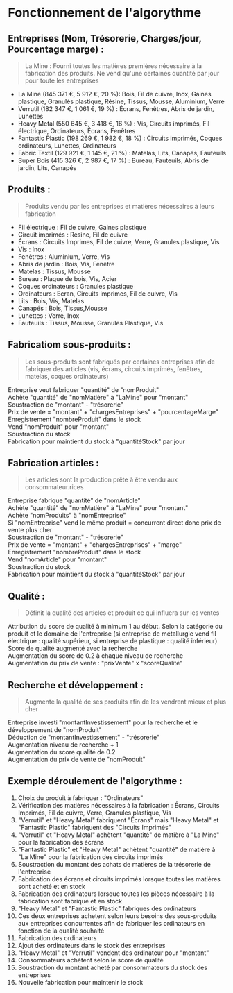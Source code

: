 # Fonctionnement de l'algorythme #

## Entreprises (Nom, Trésorerie, Charges/jour, Pourcentage marge) : ##
> La Mine : Fourni toutes les matières premières nécessaire à la fabrication des produits. Ne vend qu'une certaines quantité par jour pour toute les entreprises
	
* La Mine (845 371 €, 5 912 €, 20 %): 			Bois, Fil de cuivre, Inox, Gaines plastique, Granulés plastique, Résine, Tissus, Mousse, Aluminium, Verre
* Verrutil (182 347 €, 1 061 €, 19 %) :			Écrans, Fenêtres, Abris de jardin, Lunettes
* Heavy Metal (550 645 €, 3 418 €, 16 %) : 		Vis, Circuits imprimés, Fil électrique, Ordinateurs, Écrans, Fenêtres
* Fantastic Plastic (198 269 €, 1 982 €, 18 %) :	Circuits imprimés, Coques ordinateurs, Lunettes, Ordinateurs
* Fabric Textil (129 921 €, 1 145 €, 21 %) : 		Matelas, Lits, Canapés, Fauteuils
* Super Bois (415 326 €, 2 987 €, 17 %) : 		Bureau, Fauteuils, Abris de jardin, Lits, Canapés


## Produits : ##
> Produits vendu par les entreprises et matières nécessaires à leurs fabrication

* Fil électrique : Fil de cuivre, Gaines plastique
* Circuit imprimés : Résine, Fil de cuivre
* Écrans : Circuits Imprimes, Fil de cuivre, Verre, Granules plastique, Vis
* Vis : Inox
* Fenêtres : Aluminium, Verre, Vis
* Abris de jardin : Bois, Vis, Fenêtre
* Matelas : Tissus, Mousse
* Bureau : Plaque de bois, Vis, Acier
* Coques ordinateurs : Granules plastique
* Ordinateurs : Ecran, Circuits imprimes, Fil de cuivre, Vis
* Lits : Bois, Vis, Matelas
* Canapés : Bois, Tissus,Mousse
* Lunettes : Verre, Inox
* Fauteuils : Tissus, Mousse, Granules Plastique, Vis


## Fabricatiom sous-produits : ##
> Les sous-produits sont fabriqués par certaines entreprises afin de fabriquer des articles (vis, écrans, circuits imprimés, fenêtres, matelas, coques ordinateurs)

Entreprise veut fabriquer "quantité" de "nomProduit"<br />
Achète "quantité" de "nomMatière" à "LaMine" pour "montant"<br />
Soustraction de "montant" - "trésorerie"<br />
Prix de vente = "montant" + "chargesEntreprises" + "pourcentageMarge"<br />
Enregistrement "nombreProduit" dans le stock<br />
Vend "nomProduit" pour "montant"<br />
Soustraction du stock<br />
Fabrication pour maintient du stock à "quantitéStock" par jour<br />


## Fabrication articles : ##
> Les articles sont la production prête à être vendu aux consommateur.rices

Entreprise fabrique "quantité" de "nomArticle"<br />
Achète "quantité" de "nomMatière" à "LaMine" pour "montant"<br />
Achète "nomProduits" à "nomEntreprise"<br />
Si "nomEntreprise" vend le même produit = concurrent direct donc prix de vente plus cher<br />
Soustraction de "montant" - "trésorerie"<br />
Prix de vente = "montant" + "chargesEntreprises" + "marge"<br />
Enregistrement "nombreProduit" dans le stock<br />
Vend "nomArticle" pour "montant"<br />
Soustraction du stock<br />
Fabrication pour maintient du stock à "quantitéStock" par jour<br />


## Qualité : ##
> Définit la qualité des articles et produit ce qui influera sur les ventes

Attribution du score de qualité à minimum 1 au début. Selon la catégorie du produit et le domaine de l'entreprise (si entreprise de métallurgie vend fil<br />
électrique : qualité supérieur, si entreprise de plastique : qualité inférieur)<br />
Score de qualité augmenté avec la recherche<br />
Augmentation du score de 0.2 à chaque niveau de recherche<br />
Augmentation du prix de vente : "prixVente" x "scoreQualité"<br />


## Recherche et développement : ##
> Augmente la qualité de ses produits afin de les vendrent mieux et plus cher

Entreprise investi "montantInvestissement" pour la recherche et le développement de "nomProduit"<br />
Déduction de "montantInvestissement" - "trésorerie"<br />
Augmentation niveau de recherche + 1<br />
Augmentation du score qualité de 0.2<br />
Augmentation du prix de vente de "nomProduit"<br />


## Exemple déroulement de l'algorythme : ##

1. Choix du produit à fabriquer : "Ordinateurs"
2. Vérification des matières nécessaires à la fabrication : Écrans, Circuits Imprimés, Fil de cuivre, Verre, Granules plastique, Vis
3. "Verrutil" et "Heavy Metal" fabriquent "Écrans" mais "Heavy Metal" et "Fantastic Plastic" fabriquent des "Circuits Imprimés"
4. "Verrutil" et "Heavy Metal" achètent "quantité" de matière à "La Mine" pour la fabrication des écrans
5. "Fantastic Plastic" et "Heavy Metal" achètent "quantité" de matière à "La Mine" pour la fabrication des circuits imprimés
6. Soustraction du montant des achats de matières de la trésorerie de l'entreprise
7. Fabrication des écrans et circuits imprimés lorsque toutes les matières sont acheté et en stock
8. Fabrication des ordinateurs lorsque toutes les pièces nécessaire à la fabrication sont fabriqué et en stock
9. "Heavy Metal" et "Fantastic Plastic" fabriques des ordinateurs
10. Ces deux entreprises achetent selon leurs besoins des sous-produits aux entreprises concurrentes afin de fabriquer les ordinateurs en fonction de la qualité souhaité
11. Fabrication des ordinateurs
12. Ajout des ordinateurs dans le stock des entreprises
13. "Heavy Metal" et "Verrutil" vendent des ordinateur pour "montant"
14. Consommateurs achètent selon le score de qualité
15. Soustraction du montant acheté par consommateurs du stock des entreprises
16. Nouvelle fabrication pour maintenir le stock
